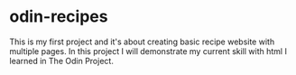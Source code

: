 # odin-recipes

This is my first project and it's about creating basic recipe website with multiple pages. In this project I will demonstrate my current skill with html I learned in The Odin Project.